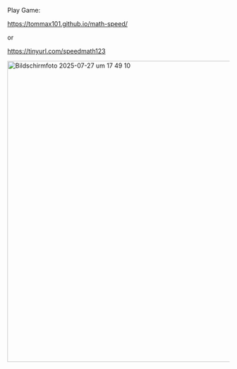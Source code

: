 Play Game:

https://tommax101.github.io/math-speed/

or

https://tinyurl.com/speedmath123


<img width="539" height="684" alt="Bildschirmfoto 2025-07-27 um 17 49 10" src="https://github.com/user-attachments/assets/c76b6f3c-26e0-47a3-afac-4c181313ef84" />
